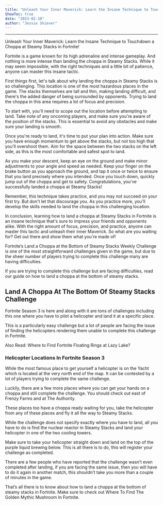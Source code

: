```yaml
---
title: "Unleash Your Inner Maverick: Learn the Insane Technique to Touchdown a Choppa at Steamy Stacks in Fortnite!"
ShowToc: true 
date: "2023-02-10"
author: "Jessie Shiever"
---
```

*****
Unleash Your Inner Maverick: Learn the Insane Technique to Touchdown a Choppa at Steamy Stacks in Fortnite!

Fortnite is a game known for its high adrenaline and intense gameplay. And nothing is more intense than landing the choppa in Steamy Stacks. While it may seem impossible, with the right techniques and a little bit of patience, anyone can master this insane tactic.

First things first, let's talk about why landing the choppa in Steamy Stacks is so challenging. This location is one of the most hazardous places in the game. The stacks themselves are tall and thin, making landing difficult, and there's the added danger of being surrounded by opponents. Trying to land the choppa in this area requires a lot of focus and precision.

To start with, you'll need to scope out the location before attempting to land. Take note of any oncoming players, and make sure you're aware of the position of the stacks. This is essential to avoid any obstacles and make sure your landing is smooth.

Once you're ready to land, it's time to put your plan into action. Make sure you have enough momentum to get above the stacks, but not too high that you'll overshoot them. Aim for the space between the two stacks on the left side, as this is the most comfortable and safest spot to land.

As you make your descent, keep an eye on the ground and make minor adjustments to your angle and speed as needed. Keep your finger on the brake button as you approach the ground, and tap it once or twice to ensure that you land precisely where you intended. Once you touch down, quickly jump out of the choppa and get to safety. Congratulations, you've successfully landed a choppa at Steamy Stacks!

Remember, this technique takes practice, and you may not succeed on your first try. But don't let that discourage you. As you practice more, you'll develop the skills needed to land the choppa in this challenging location.

In conclusion, learning how to land a choppa at Steamy Stacks in Fortnite is an insane technique that's sure to impress your friends and opponents alike. With the right amount of focus, precision, and practice, anyone can master this tactic and unleash their inner Maverick. So what are you waiting for? Get out there and show them what you're made of!


Fortnite’s Land a Choppa at the Bottom of Steamy Stacks Weekly Challenge is one of the most straightforward challenges given in the game, but due to the sheer number of players trying to complete this challenge many are having difficulties.
 
If you are trying to complete this challenge but are facing difficulties, read our guide on how to land a choppa at the bottom of steamy stacks.
 
## Land A Choppa At The Bottom Of Steamy Stacks Challenge
 
Fortnite Season 3 is here and along with it are tons of challenges including this one where you have to pilot a helicopter and land it at a specific place.
 
This is a particularly easy challenge but a lot of people are facing the issue of finding the helicopters rendering them unable to complete this challenge in Fortnite.
 
Also Read: Where to Find Fortnite Floating Rings at Lazy Lake?
 
### Helicopter Locations In Fortnite Season 3
 
While the most famous place to get yourself a helicopter is on the Yacht which is located at the very north end of the map. It can be contested by a lot of players trying to complete the same challenge.
 
Luckily, there are a few more places where you can get your hands on a choppa and still complete the challenge. You should check out east of Frenzy Farms and at The Authority.
 
These places too have a choppa ready waiting for you, take the helicopter from any of these places and fly it all the way to Steamy Stacks.
 
While the challenge does not specify exactly where you have to land, all you have to do is find the nuclear reactor in Steamy Stacks and land your helicopter in one of the two cooling towers.
 
Make sure to take your helicopter straight down and land on the top of the purple liquid brewing below. This is all there is to do, this will register your challenge as completed.
 
There are a few people who have reported that the challenge wasn’t even completed after landing, if you are facing the same issue, then you will have to do it again in another match, this shouldn’t take you more than a couple of minutes in the game.
 
That’s all there is to know about how to land a choppa at the bottom of steamy stacks in Fortnite. Make sure to check out Where To Find The Golden Mythic Mushroom In Fortnite.




